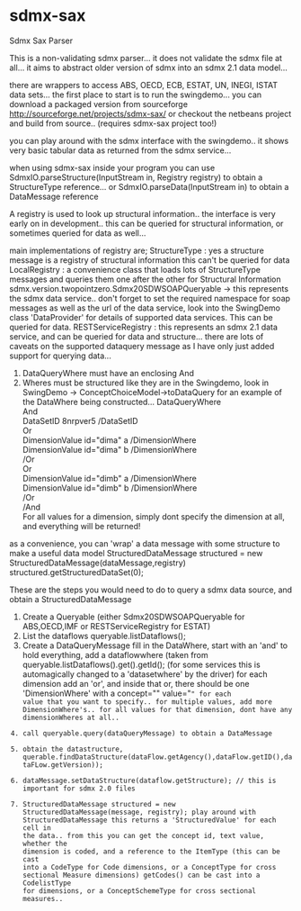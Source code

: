 sdmx-sax
========

Sdmx Sax Parser

This is a non-validating sdmx parser... it does not validate the sdmx file at all...
it aims to abstract older version of sdmx into an sdmx 2.1 data model...

there are wrappers to access ABS, OECD, ECB, ESTAT, UN, INEGI, ISTAT data sets...
the first place to start is to run the swingdemo...
you can download a packaged version from sourceforge
http://sourceforge.net/projects/sdmx-sax/
or checkout the netbeans project and build from source.. (requires sdmx-sax project too!)

you can play around with the sdmx interface with the swingdemo.. it shows very basic tabular data as returned from the
sdmx service...

when using sdmx-sax inside your program you can use SdmxIO.parseStructure(InputStream in, Registry registry)
to obtain a StructureType reference... 
or SdmxIO.parseData(InputStream in)
to obtain a DataMessage reference

A registry is used to look up structural information.. the interface is very early on in development.. this can be queried for structural information, or sometimes queried for 
data as well...

main implementations of registry are;
StructureType : yes a structure message is a registry of structural information this can't be queried for data
LocalRegistry : a convenience class that loads lots of StructureType messages and queries them one after the other for Structural Information
sdmx.version.twopointzero.Sdmx20SDWSOAPQueryable   -> this represents the sdmx data service.. don't forget to set the required namespace for soap messages
as well as the url of the data service, look into the SwingDemo class 'DataProvider' for details of supported data services. This can be queried for data.
RESTServiceRegistry : this represents an sdmx 2.1 data service, and can be queried for data and structure...
there are lots of caveats on the supported dataquery message as I have only just added support for querying data...
1. DataQueryWhere must have an enclosing And
2. Wheres must be structured like they are in the Swingdemo, look in SwingDemo -> ConceptChoiceModel->toDataQuery
   for an example of the DataWhere being constructed...
   DataQueryWhere<BR>
       And<BR>
       DataSetID 8nrpver5 /DataSetID<BR>
       Or<BR>
          DimensionValue id="dima" a /DimensionWhere<BR>
          DimensionValue id="dima" b /DimensionWhere<BR>
       /Or<BR>
       Or<BR>
          DimensionValue id="dimb" a /DimensionWhere<BR>
          DimensionValue id="dimb" b /DimensionWhere<BR>
       /Or<BR>
       /And<BR>
   </DataQueryWhere>
For all values for a dimension, simply dont specify the dimension at all, and everything will be returned!

as a convenience, you can 'wrap' a data message with some structure to make a useful data model
StructuredDataMessage structured = new StructuredDataMessage(dataMessage,registry)
structured.getStructuredDataSet(0);

These are the steps you would need to do to query a sdmx data source, and obtain a StructuredDataMessage

1. Create a Queryable (either Sdmx20SDWSOAPQueryable for ABS,OECD,IMF or RESTServiceRegistry for ESTAT)
2. List the dataflows queryable.listDataflows();
2. Create a DataQueryMessage
   fill in the DataWhere, start with an 'and' to hold everything,
   add a dataflowwhere (taken from queryable.listDataflows().get(<index>).getId(); (for some services this is automagically changed to a 'datasetwhere' by the driver)
   for each dimension add an 'or',
   and inside that or, there should be one 'DimensionWhere' with a concept="<DimensionID>" value="<code>"
   for each value that you want to specify.. for multiple values, add more DimensionWhere's..
   for all values for that dimension, dont have any dimensionWheres at all..
3. call queryable.query(dataQueryMessage) to obtain a DataMessage
4. obtain the datastructure, querable.findDataStructure(dataFlow.getAgency(),dataFlow.getID(),dataFLow.getVersion));
5. dataMessage.setDataStructure(dataflow.getStructure); // this is important for sdmx 2.0 files
6. StructuredDataMessage structured = new StructuredDataMessage(message, registry);
play around with StructuredDataMessage
this returns a 'StructuredValue' for each cell in the data..
from this you can get the concept id, text value, whether the dimension is coded, and a reference
to the ItemType (this can be cast into a CodeType for Code dimensions, or a ConceptType for cross sectional Measure dimensions)
getCodes() can be cast into a CodelistType for dimensions, or a ConceptSchemeType for cross sectional measures..

